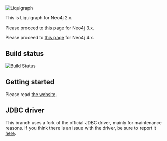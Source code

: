 ![Liquigraph](https://liquigraph.github.io/images/liquigraph-logo.png)

This is Liquigraph for Neo4j 2.x.

Please proceed to [this page](https://github.com/liquigraph/liquigraph/tree/3.x) for Neo4j 3.x.

Please proceed to [this page](https://github.com/liquigraph/liquigraph/tree/4.x) for Neo4j 4.x.

## Build status

![Build Status](https://github.com/liquigraph/liquigraph/workflows/CI/badge.svg?branch=2.x)

## Getting started

Please read [the website](https://liquigraph.org/).

## JDBC driver

This branch uses a fork of the official JDBC driver, mainly for maintenance reasons.
If you think there is an issue with the driver, be sure to report it [here](https://github.com/fbiville/neo4j-jdbc-2x/issues).
